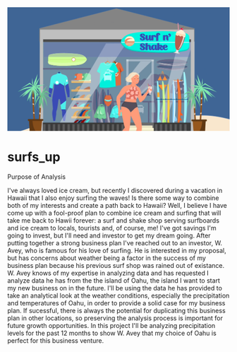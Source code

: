 <img src="surf_shake.png">




# surfs_up
Purpose of Analysis


I've always loved ice cream, but recently I discovered during a vacation in Hawaii that I also enjoy surfing the waves! Is there some way to combine both of my interests and create a path back to Hawaii? Well, I believe I have come up with a fool-proof plan to combine ice cream and surfing that will take me back to Hawii forever: a surf and shake shop serving surfboards and ice cream to locals, tourists and, of course, me! I've got savings I'm going to invest, but I'll need and investor to get my dream going. After putting together a strong business plan I've reached out to an investor, W. Avey, who is famous for his love of surfing. He is interested in my proposal, but has concerns about weather being a factor in the success of my business plan because his previous surf shop was rained out of existance. W. Avey knows of my expertise in analyzing data and has requested I analyze data he has from the the island of Oahu, the island I want to start my new business on in the future. I'll be using the data he has provided to take an analytical look at the weather conditions, especially the precipitation and temperatures of Oahu, in order to provide a solid case for my business plan. If sucessful, there is always the potential for duplicating this business plan in other locations, so preserving the analysis process is important for future growth opportunities. In this project I'll be analyzing precipitation levels for the past 12 months to show W. Avey that my choice of Oahu is perfect for this business venture.
  
